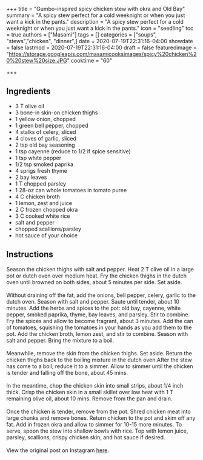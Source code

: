 +++
title = "Gumbo-inspired spicy chicken stew with okra and Old Bay"
summary = "A spicy stew perfect for a cold weeknight or when you just want a kick in the pants."
description = "A spicy stew perfect for a cold weeknight or when you just want a kick in the pants."
icon = "seedling"
toc = true
authors = ["Masami"]
tags = []
categories = ["soups", "stews","chicken", "dinner",]
date = 2020-07-19T22:31:16-04:00
showdate = false
lastmod = 2020-07-19T22:31:16-04:00
draft = false
featuredimage = "https://storage.googleapis.com/masamicooksimages/spicy%20chicken%20%20stew%20size.JPG"
cooktime = "60"

+++

## Ingredients

- 3 T olive oil
- 3 bone-in skin-on chicken thighs
- 1 yellow onion, chopped
- 1 green bell pepper, chopped
- 4 stalks of celery, sliced
- 4 cloves of garlic, sliced
- 2 tsp old bay seasoning
- 1 tsp cayenne (reduce to 1/2 if spice sensitive)
- 1 tsp white pepper
- 1/2 tsp smoked paprika
- 4 sprigs fresh thyme
- 2 bay leaves
- 1 T chopped parsley
- 1 28-oz can whole tomatoes in tomato puree
- 4 C chicken broth
- 1 lemon, zest and juice
- 2 C frozen chopped okra
- 3 C cooked white rice
- salt and pepper
- chopped scallions/parsley
- hot sauce of your choice

## Instructions

Season the chicken thighs with salt and pepper. Heat 2 T olive oil in a large pot or dutch oven over medium heat. Fry the chicken thighs in the dutch oven until browned on both sides, about 5 minutes per side. Set aside.\
\
Without draining off the fat, add the onions, bell pepper, celery, garlic to the dutch oven. Season with salt and pepper. Saute until tender, about 10 minutes. Add the herbs and spices to the pot: old bay, cayenne, white pepper, smoked paprika, thyme, bay leaves, and parsley. Stir to combine. Fry the spices and allow to become fragrant, about 3 minutes. Add the can of tomatoes, squishing the tomatoes in your hands as you add them to the pot. Add the chicken broth, lemon zest, and stir to combine. Season with salt and pepper. Bring the mixture to a boil.\
\
Meanwhile, remove the skin from the chicken thighs. Set aside. Return the chicken thighs back to the boiling mixture in the dutch oven.After the stew has come to a boil, reduce it to a simmer. Allow to simmer until the chicken is tender and falling off the bone, about 45 mins.\
\
In the meantime, chop the chicken skin into small strips, about 1/4 inch thick. Crisp the chicken skin in a small skillet over low heat with 1 T remaining olive oil, about 10 mins. Remove from the pan and drain.\
\
Once the chicken is tender, remove from the pot. Shred chicken meat into large chunks and remove bones. Return chicken to the pot and skim off any fat. Add in frozen okra and allow to simmer for 10-15 more minutes. To serve, spoon the stew into shallow bowls with rice. Top with lemon juice, parsley, scallions, crispy chicken skin, and hot sauce if desired.\
\
View the original post on Instagram [here](https://www.instagram.com/p/CAoxj6HhnPg/).
